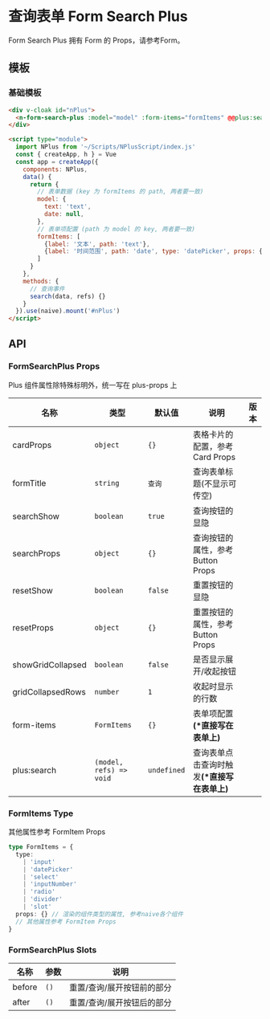 # 查询表单 Form Search Plus

<!--single-column-->

Form Search Plus 拥有 Form 的 Props，请参考<n-a href="form#API">Form</n-a>。

## 模板

### 基础模板

```html
<div v-cloak id="nPlus">
  <n-form-search-plus :model="model" :form-items="formItems" @@plus:search="search"></n-form-search-plus>
</div>

<script type="module">
  import NPlus from '~/Scripts/NPlusScript/index.js'
  const { createApp, h } = Vue
  const app = createApp({
    components: NPlus,
    data() {
      return {
        // 表单数据 (key 为 formItems 的 path, 两者要一致)
        model: {
          text: 'text',
          date: null,
        },
        // 表单项配置 (path 为 model 的 key, 两者要一致)
        formItems: [
          {label: '文本', path: 'text'},
          {label: '时间范围', path: 'date', type: 'datePicker', props: {type: 'daterange'}}
        ]
      }
    },
    methods: {
      // 查询事件
      search(data, refs) {}
    }
  }).use(naive).mount('#nPlus')
</script>
```

## API

### FormSearchPlus Props

<n-alert type="warning" title="注意" style="margin-bottom: 16px;" :bordered="false">
  Plus 组件属性除特殊标明外，统一写在 <n-text code>plus-props</n-text> 上
</n-alert>

| 名称 | 类型 | 默认值 | 说明 | 版本 |
| --- | --- | --- | --- | --- |
| cardProps | `object` | `{}` | 表格卡片的配置，参考 <n-a href="card#API">Card Props</n-a> |  |
| formTitle | `string` | `查询` | 查询表单标题(不显示可传空) |  |
| searchShow | `boolean` | `true` | 查询按钮的显隐 |  |
| searchProps | `object` | `{}` | 查询按钮的属性，参考 <n-a href="button#API">Button Props</n-a> |  |
| resetShow | `boolean` | `false` | 重置按钮的显隐 |  |
| resetProps | `object` | `{}` | 重置按钮的属性，参考 <n-a href="button#API">Button Props</n-a> |  |
| showGridCollapsed | `boolean` | `false` | 是否显示展开/收起按钮 |  |
| gridCollapsedRows | `number` | `1` | 收起时显示的行数 |  |
| form-items | `FormItems` | `{}` | 表单项配置<strong>(\*直接写在表单上)</strong> |  |
| plus:search | `(model, refs) => void` | `undefined` | 查询表单点击查询时触发<strong>(\*直接写在表单上)</strong> |  |

### FormItems Type

其他属性参考 <n-a href="form#FormItem-Props">FormItem Props</n-a>

```ts
type FormItems = {
  type:
    | 'input'
    | 'datePicker'
    | 'select'
    | 'inputNumber'
    | 'radio'
    | 'divider'
    | 'slot'
  props: {} // 渲染的组件类型的属性, 参考naive各个组件
  // 其他属性参考 FormItem Props
}
```

### FormSearchPlus Slots

| 名称   | 参数 | 说明                  |
| ------ | ---- | --------------------- |
| before | `()` | 重置/查询/展开按钮前的部分 |
| after | `()` | 重置/查询/展开按钮后的部分 |
